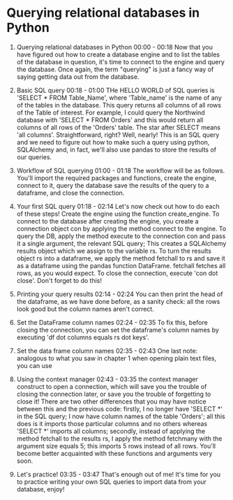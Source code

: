 # Querying relational databases in Python

1. Querying relational databases in Python
00:00 - 00:18
Now that you have figured out how to create a database engine and to list the tables of the database in question, it's time to connect to the engine and query the database. Once again, the term "querying" is just a fancy way of saying getting data out from the database.

2. Basic SQL query
00:18 - 01:00
THe HELLO WORLD of SQL queries is 'SELECT * FROM Table_Name', where 'Table_name' is the name of any of the tables in the database. This query returns all columns of all rows of the Table of interest. For example, I could query the Northwind database with 'SELECT * FROM Orders' and this would return all columns of all rows of the 'Orders' table. The star after SELECT means 'all columns'. Straightforward, right? Well, nearly! This is an SQL query and we need to figure out how to make such a query using python, SQLAlchemy and, in fact, we'll also use pandas to store the results of our queries.

3. Workflow of SQL querying
01:00 - 01:18
The workflow will be as follows. You'll import the required packages and functions, create the engine, connect to it, query the database save the results of the query to a dataframe, and close the connection.

4. Your first SQL query
01:18 - 02:14
Let's now check out how to do each of these steps! Create the engine using the function create_engine. To connect to the database after creating the engine, you create a connection object con by applying the method connect to the engine. To query the DB, apply the method execute to the connection con and pass it a single argument, the relevant SQL query; This creates a SQLAlchemy results object which we assign to the variable rs. To turn the results object rs into a dataframe, we apply the method fetchall to rs and save it as a dataframe using the pandas function DataFrame. fetchall fetches all rows, as you would expect. To close the connection, execute 'con dot close'. Don't forget to do this!

5. Printing your query results
02:14 - 02:24
You can then print the head of the dataframe, as we have done before, as a sanity check: all the rows look good but the column names aren't correct.

6. Set the DataFrame column names
02:24 - 02:35
To fix this, before closing the connection, you can set the dataframe's column names by executing 'df dot columns equals rs dot keys'.

7. Set the data frame column names
02:35 - 02:43
One last note: analogous to what you saw in chapter 1 when opening plain text files, you can use

8. Using the context manager
02:43 - 03:35
the context manager construct to open a connection, which will save you the trouble of closing the connection later, or save you the trouble of forgetting to close it! There are two other differences that you may have notice between this and the previous code: firstly, I no longer have 'SELECT *' in the SQL query; I now have column names of the table 'Orders'; all this does is it imports those particular columns and no others whereas 'SELECT *' imports all columns; secondly, instead of applying the method fetchall to the results rs, I apply the method fetchmany with the argument size equals 5; this imports 5 rows instead of all rows. You'll become better acquainted with these functions and arguments very soon.

9. Let's practice!
03:35 - 03:47
That's enough out of me! It's time for you to practice writing your own SQL queries to import data from your database, enjoy!